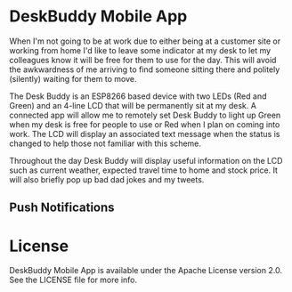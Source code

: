 # DeskBuddy Mobile App

When I'm not going to be at work due to either being at a customer site or working from home I'd like to leave some indicator at my desk to let my colleagues know it will be free for them to use for the day. This will avoid the awkwardness of me arriving to find someone sitting there and politely (silently) waiting for them to move. 

The Desk Buddy is an ESP8266 based device with two LEDs (Red and Green) and an 4-line LCD that will be permanently sit at my desk. A connected app will allow me to remotely set Desk Buddy to light up Green when my desk is free for people to use or Red when I plan on coming into work. The LCD will display an associated text message when the status is changed to help those not familiar with this scheme. 

Throughout the day Desk Buddy will display useful information on the LCD such as current weather, expected travel time to home and stock price. It will also briefly pop up bad dad jokes and my tweets.


## Push Notifications


# License

DeskBuddy Mobile App is available under the Apache License version 2.0. See the LICENSE file for more info. 
